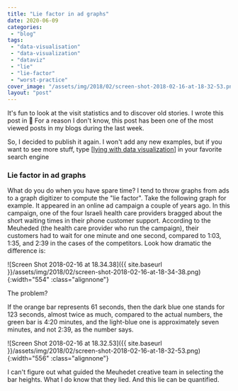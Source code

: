 ```yaml
---
title: "Lie factor in ad graphs"
date: 2020-06-09
categories: 
 - "blog"
tags: 
 - "data-visualisation"
 - "data-visualization"
 - "dataviz"
 - "lie"
 - "lie-factor"
 - "worst-practice"
cover_image: "/assets/img/2018/02/screen-shot-2018-02-16-at-18-32-53.png"
layout: "post"
---
```


It's fun to look at the visit statistics and to discover old stories. I wrote this post in  For a reason I don't know, this post has been one of the most viewed posts in my blogs during the last week. 

So, I decided to publish it again. I won't add any new examples, but if you want to see more stuff, type [[lying with data visualization](https://duckduckgo.com/?q=lying+with+data+visualization)] in your favorite search engine

### Lie factor in ad graphs


What do you do when you have spare time? I tend to throw graphs from ads to a graph digitizer to compute the "lie factor". Take the following graph for example. It appeared in an online ad campaign a couple of years ago. In this campaign, one of the four Israeli health care providers bragged about the short waiting times in their phone customer support. According to the Meuheded (the health care provider who run the campaign), their customers had to wait for one minute and one second, compared to 1:03, 1:35, and 2:39 in the cases of the competitors. Look how dramatic the difference is:


![Screen Shot 2018-02-16 at 18.34.38]({{ site.baseurl }}/assets/img/2018/02/screen-shot-2018-02-16-at-18-34-38.png){:width="554" :class="alignnone"}


The problem?


If the orange bar represents 61 seconds, then the dark blue one stands for 123 seconds, almost twice as much, compared to the actual numbers, the green bar is 4:20 minutes, and the light-blue one is approximately seven minutes, and not 2:39, as the number says.


![Screen Shot 2018-02-16 at 18.32.53]({{ site.baseurl }}/assets/img/2018/02/screen-shot-2018-02-16-at-18-32-53.png){:width="556" :class="alignnone"}


I can't figure out what guided the Meuhedet creative team in selecting the bar heights. What I do know that they lied. And this lie can be quantified.


 


 


 
